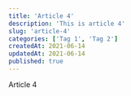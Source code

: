 ```yaml
---
title: 'Article 4'
description: 'This is article 4'
slug: 'article-4'
categories: ['Tag 1', 'Tag 2']
createdAt: 2021-06-14
updatedAt: 2021-06-14
published: true
---
```


Article 4
